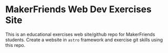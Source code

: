 # MakerFriends Web Dev Exercises Site

This is an educational exercises web site/github repo for MakerFriends students. Create a website in `astro` framework and exercise git skills using this repo.
